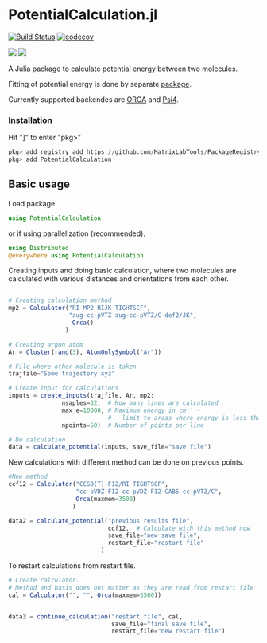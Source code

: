 # PotentialCalculation.jl
[![Build Status](https://travis-ci.org/MatrixLabTools/PotentialCalculation.jl.svg?branch=master)](https://travis-ci.org/MatrixLabTools/PotentialCalculation.jl)
[![codecov](https://codecov.io/gh/MatrixLabTools/PotentialCalculation.jl/branch/master/graph/badge.svg)](https://codecov.io/gh/MatrixLabTools/PotentialCalculation.jl)

[![](https://img.shields.io/badge/docs-stable-blue.svg)](https://MatrixLabTools.github.io/PotentialCalculation.jl/stable)
[![](https://img.shields.io/badge/docs-dev-blue.svg)](https://MatrixLabTools.github.io/PotentialCalculation.jl/dev/)

A Julia package to calculate potential energy between two molecules.

Fitting of potential energy is done by separate [package](https://github.com/MatrixLabTools/PotentialFitting.jl).

Currently supported backendes are [ORCA](https://orcaforum.kofo.mpg.de)
and [Psi4](http://www.psicode.org/).

### Installation

Hit "]" to enter "pkg>"
```julia
pkg> add registry add https://github.com/MatrixLabTools/PackageRegistry
pkg> add PotentialCalculation
```


## Basic usage

Load package

```julia
using PotentialCalculation
```

or if using parallelization (recommended).

```julia
using Distributed
@everywhere using PotentialCalculation
```

Creating inputs and doing basic calculation, where two molecules are calculated
with various distances and orientations from each other.

```julia

# Creating calculation method
mp2 = Calculator("RI-MP2 RIJK TIGHTSCF",
                 "aug-cc-pVTZ aug-cc-pVTZ/C def2/JK",
                  Orca()
                )

# Creating argon atom
Ar = Cluster(rand(3), AtomOnlySymbol("Ar"))

# File where other molecule is taken
trajfile="Some trajectory.xyz"

# Create input for calculations
inputs = create_inputs(trajfile, Ar, mp2;
               nsaples=32,  # How many lines are calculated
               max_e=10000, # Maximum energy in cm⁻¹ -
                            #   limit to areas where energy is less than this
               npoints=50)  # Number of points per line

# Do calculation
data = calculate_potential(inputs, save_file="save file")
```

New calculations with different method can be done on previous points.

```julia
#New method
ccf12 = Calculator("CCSD(T)-F12/RI TIGHTSCF",
                   "cc-pVDZ-F12 cc-pVDZ-F12-CABS cc-pVTZ/C",
                   Orca(maxmem=3500)
                  )

data2 = calculate_potential("previous results file",
                            ccf12,  # Calculate with this method now
                            save_file="new save file",
                            restart_file="restart file"
                          )
```

To restart calculations from restart file.

```julia
# Create calculator.
# Method and basis does not matter as they are read from restart file
cal = Calculator("", "", Orca(maxmem=3500))


data3 = continue_calculation("restart file", cal,
                             save_file="final save file",
                             restart_file="new restart file")
```
